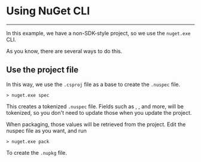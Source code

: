 # Using NuGet CLI
---

In this example, we have a non-SDK-style project, so we use the `nuget.exe` CLI.

As you know, there are several ways to do this.

## Use the project file
In this way, we use the `.csproj` file as a base to create the `.nuspec` file.

```
> nuget.exe spec
```

This creates a tokenized `.nuspec` file. Fields such as <id>, <version>, and more, will be tokenized, so you don't
need to update those when you update the project. 

When packaging, those values will be retrieved from the project.
Edit the nuspec file as you want, and run
```
> nuget.exe pack
```

To create the `.nupkg` file.

